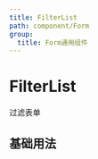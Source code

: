 ```yaml
---
title: FilterList
path: component/Form
group:
  title: Form通用组件
---
```


# FilterList

过滤表单

## 基础用法

<code src="./demo/Basic.tsx"></code>
